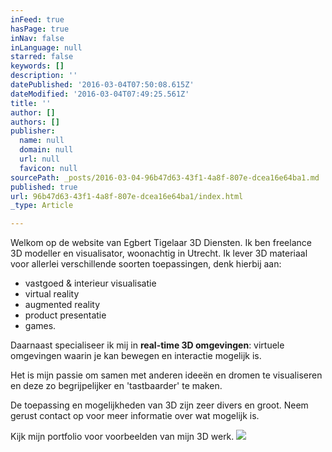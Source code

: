 ```yaml
---
inFeed: true
hasPage: true
inNav: false
inLanguage: null
starred: false
keywords: []
description: ''
datePublished: '2016-03-04T07:50:08.615Z'
dateModified: '2016-03-04T07:49:25.561Z'
title: ''
author: []
authors: []
publisher:
  name: null
  domain: null
  url: null
  favicon: null
sourcePath: _posts/2016-03-04-96b47d63-43f1-4a8f-807e-dcea16e64ba1.md
published: true
url: 96b47d63-43f1-4a8f-807e-dcea16e64ba1/index.html
_type: Article

---
```

Welkom op de website van Egbert Tigelaar 3D Diensten. Ik ben freelance 3D modeller en visualisator, woonachtig in Utrecht. Ik lever 3D materiaal voor allerlei verschillende soorten toepassingen, denk hierbij aan:

* vastgoed & interieur visualisatie
* virtual reality
* augmented reality
* product presentatie
* games.

Daarnaast specialiseer ik mij in **real-time 3D omgevingen**: virtuele omgevingen waarin je kan bewegen en interactie mogelijk is.

Het is mijn passie om samen met anderen ideeën en dromen te visualiseren en deze zo begrijpelijker en 'tastbaarder' te maken.

De toepassing en mogelijkheden van 3D zijn zeer divers en groot. Neem gerust contact op voor meer informatie over wat mogelijk is.

Kijk mijn portfolio voor voorbeelden van mijn 3D werk.
![](https://the-grid-user-content.s3-us-west-2.amazonaws.com/4286e866-87ef-477b-9bbc-ca19f503db9b.jpg)